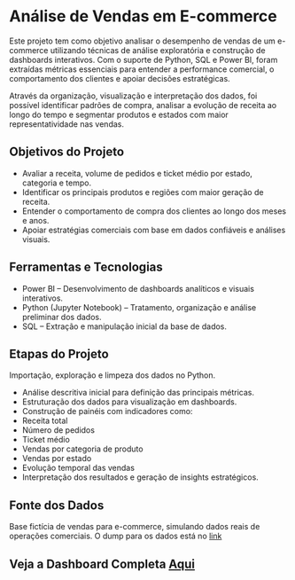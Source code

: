 # Análise de Vendas em E-commerce 

Este projeto tem como objetivo analisar o desempenho de vendas de um e-commerce utilizando técnicas de análise exploratória e construção de dashboards interativos. Com o suporte de Python, SQL e Power BI, foram extraídas métricas essenciais para entender a performance comercial, o comportamento dos clientes e apoiar decisões estratégicas.

Através da organização, visualização e interpretação dos dados, foi possível identificar padrões de compra, analisar a evolução de receita ao longo do tempo e segmentar produtos e estados com maior representatividade nas vendas.

## Objetivos do Projeto
- Avaliar a receita, volume de pedidos e ticket médio por estado, categoria e tempo.
- Identificar os principais produtos e regiões com maior geração de receita.
- Entender o comportamento de compra dos clientes ao longo dos meses e anos.
- Apoiar estratégias comerciais com base em dados confiáveis e análises visuais.

## Ferramentas e Tecnologias
- Power BI – Desenvolvimento de dashboards analíticos e visuais interativos.
- Python (Jupyter Notebook) – Tratamento, organização e análise preliminar dos dados.
- SQL – Extração e manipulação inicial da base de dados.

## Etapas do Projeto
Importação, exploração e limpeza dos dados no Python.

- Análise descritiva inicial para definição das principais métricas.
- Estruturação dos dados para visualização em dashboards.
- Construção de painéis com indicadores como:
- Receita total
- Número de pedidos
- Ticket médio
- Vendas por categoria de produto
- Vendas por estado
- Evolução temporal das vendas
- Interpretação dos resultados e geração de insights estratégicos.

## Fonte dos Dados
Base fictícia de vendas para e-commerce, simulando dados reais de operações comerciais. O dump para os dados está no [link](https://drive.google.com/file/d/1gvvTVYqdP7Yvo4SLAl4Mt6JtAUcH3SMJ/view)

## Veja a Dashboard Completa [Aqui](https://app.powerbi.com/groups/me/reports/3eaa70b4-a60c-4ba0-9f20-ad6071fe76f7/8705e00e5f76a9296719?experience=power-bi)

